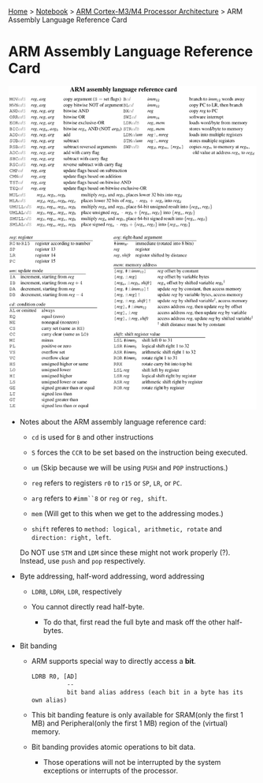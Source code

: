 <a href="../../">Home</a> > <a href="../notebook">Notebook</a> > <a href="./">ARM Cortex-M3/M4 Processor Architecture</a> > ARM Assembly Language Reference Card

# ARM Assembly Language Reference Card



<img src="./img/arm-assembly-reference-card.png" alt="arm-assembly-reference-card" width="900">



* Notes about the ARM assembly language reference card:

  - `cd` is used for `B` and other instructions

  - `S` forces the `CCR` to be set based on the instruction being executed.

  - `um` (Skip because we will be using `PUSH` and `POP` instructions.)

  - `reg` refers to registers `r0` to `r15` or `SP`, `LR`, or `PC`.

  - `arg` refers to `#imm``8` or `reg` or `reg, shift`.

  - `mem` (Will get to this when we get to the addressing modes.)

  - `shift` referes to `method: logical, arithmetic, rotate` and `direction: right, left`.

  Do NOT use `STM` and `LDM` since these might not work properly (?). Instead, use `push` and `pop`  respectively.

* Byte addressing, half-word addressing, word addressing    

  - `LDRB`, `LDRH`, `LDR`, respectively

  - You cannot directly read half-byte.        
    - To do that, first read the full byte and mask off the other half-bytes.

* Bit banding    

  - ARM supports special way to directly access a **bit**.

    ```plain
    LDRB R0, [AD]
              --
              bit band alias address (each bit in a byte has its own alias)
    ```

  - This bit banding feature is only available for SRAM(only the first 1 MB) and Peripheral(only the first 1 MB) region of the (virtual) memory.

  - Bit banding provides atomic operations to bit data.        

    - Those operations will not be interrupted by the system exceptions or interrupts of the processor.
